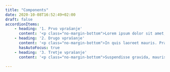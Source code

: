 ```yaml
---
title: "Components"
date: 2020-10-08T16:52:49+02:00
draft: false
accordionItems:
    - heading: '1. Prvo vprašanje'
      content: '<p class="no-margin-bottom">Lorem ipsum dolor sit amet, consectetur adipiscing elit. Integer interdum felis augue, ut fermentum est blandit eget. Etiam gravida purus et quam cursus, eget pulvinar sapien porta. Mauris nec mauris porta, iaculis neque et, placerat erat. Morbi ullamcorper velit scelerisque venenatis rutrum. Proin hendrerit ultricies arcu, eu congue quam accumsan ac. Phasellus non mi sit amet nisi maximus ultrices eget et magna. Vivamus in eleifend ex, eu faucibus justo.</p>'
    - heading: '2. Drugo vprašanje'
      content: '<p class="no-margin-bottom">In quis laoreet mauris. Praesent vel egestas nisi. Ut auctor ipsum non placerat pulvinar. Nunc eu libero purus. Vestibulum eget justo id eros tristique accumsan vel ac metus. Maecenas purus massa, eleifend molestie nulla et, auctor lobortis lacus. Duis id nisl vitae purus volutpat congue non at tortor. Mauris dictum id nibh sed facilisis. In et elit sodales, sagittis augue eget, suscipit purus. Morbi sed ultricies lectus, sit amet ullamcorper enim. Nunc et tortor nec felis scelerisque accumsan. In enim arcu, interdum at tellus vitae, ornare molestie libero.</p>'
      hasAutoFocus: true
    - heading: '3. Tretje vprašanje'
      content: '<p class="no-margin-bottom">Suspendisse gravida, mauris in elementum blandit, nisl magna semper lacus, euismod tincidunt enim lectus nec risus. Vestibulum ac ligula et diam bibendum tempus nec in mi. Curabitur ut diam urna. Nunc semper accumsan consequat. Maecenas purus lorem, porttitor ac malesuada ac, sagittis non mauris. Integer molestie, est non dignissim posuere, neque enim mollis nibh, et suscipit sem mauris at arcu. Integer finibus ultricies enim vitae egestas. Vivamus dolor ex, finibus sed lacus quis, pulvinar tristique leo. Pellentesque vitae enim ut risus aliquam sollicitudin. Nunc interdum diam metus. Phasellus egestas nisl ante, et commodo urna vulputate nec. Pellentesque sodales, augue non varius faucibus, urna justo rhoncus ex, pulvinar aliquet felis elit non arcu. Morbi rutrum varius tristique. Integer vestibulum vel augue vel vestibulum. Sed fermentum diam consequat, euismod ante nec, cursus nulla. Aliquam rhoncus nisi sed libero iaculis, at varius libero sodales.</p>'

---
```


